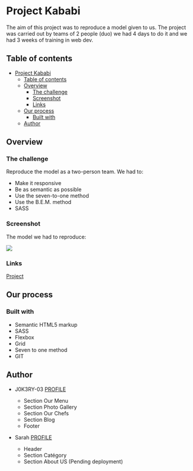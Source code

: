 # Project Kababi

The aim of this project was to reproduce a model given to us. The project was carried out by teams of 2 people (duo) we had 4 days to do it and we had 3 weeks of training in web dev.

## Table of contents

- [Project Kababi](#project-kababi)
  - [Table of contents](#table-of-contents)
  - [Overview](#overview)
    - [The challenge](#the-challenge)
    - [Screenshot](#screenshot)
    - [Links](#links)
  - [Our process](#our-process)
    - [Built with](#built-with)
  - [Author](#author)

## Overview

### The challenge

Reproduce the model as a two-person team.
We had to:

- Make it responsive
- Be as semantic as possible
- Use the seven-to-one method
- Use the B.E.M. method
- SASS

### Screenshot

The model we had to reproduce:

![](./design/restaurant-theme.png)

### Links

[Project](https://becodeorg.github.io/hamilton-8-kababi-jason-sarah-project-kababi/)

## Our process

### Built with

- Semantic HTML5 markup
- SASS
- Flexbox
- Grid
- Seven to one method
- GIT

## Author

- J0K3RY-03 [PROFILE](https://github.com/J0K3RY-03)

  - Section Our Menu
  - Section Photo Gallery
  - Section Our Chefs
  - Section Blog
  - Footer

- Sarah [PROFILE](https://github.com/Sarah2511)
  - Header
  - Section Catégory
  - Section About US (Pending deployment)
